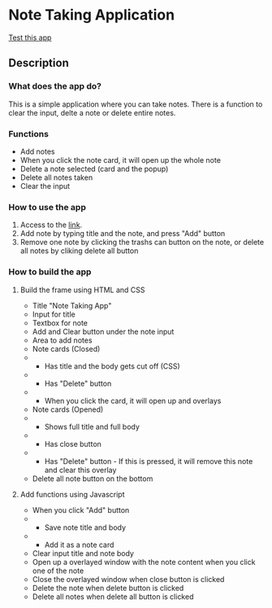 # Note Taking Application

[Test this app](https://sozai83.github.io/Project3_NoteTakingApp/)
  
## Description
### What does the app do?
This is a simple application where you can take notes.
There is a function to clear the input, delte a note or delete entire notes.
### Functions
* Add notes
* When you click the note card, it will open up the whole note
* Delete a note selected (card and the popup)
* Delete all notes taken
* Clear the input
### How to use the app
1. Access to the [link]().  
2. Add note by typing title and the note, and press "Add" button
3. Remove one note by clicking the trashs can button on the note, or delete all notes by cliking delete all button

### How to build the app
1. Build the frame using HTML and CSS
    * Title "Note Taking App"
    * Input for title
    * Textbox for note
    * Add and Clear button under the note input
    * Area to add notes
    * Note cards (Closed)
    * * Has title and the body gets cut off (CSS)
    * * Has "Delete" button
    * * When you click the card, it will open up and overlays 
    * Note cards (Opened)
    * * Shows full title and full body
    * * Has close button
    * * Has "Delete" button - If this is pressed, it will remove this note and clear this overlay
    * Delete all note button on the bottom

2. Add functions using Javascript
    * When you click "Add" button
    * * Save note title and body
    * * Add it as a note card
    * Clear input title and note body
    * Open up a overlayed window with the note content when you click one of the note
    * Close the overlayed window when close button is clicked
    * Delete the note when delete button is clicked
    * Delete all notes when delete all button is clicked
